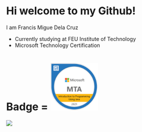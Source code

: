 # Hi welcome to my Github!

I am Francis Migue Dela Cruz
  - Currently studying at FEU Institute of Technology
  - Microsoft Technology Certification

# Badge = <a href="https://www.youracclaim.com/badges/dac02392-38d7-4b70-bb50-34f7110c8278/public_url"><img src ="mta-introduction-to-programming-using-java-certified-2021.png" width =128px></a>

<a href="https://www.youracclaim.com/badges/dac02392-38d7-4b70-bb50-34f7110c8278/public_url"><img src ="https://images.credly.com/size/680x680/images/35985f2b-38d6-4b6f-8e63-42b17d3b5c69/DEVASC_Learning_Badge.png" width =128px></a>
